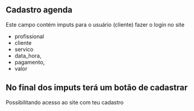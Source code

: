 ## Cadastro agenda 
Este campo contém imputs para o usuário (cliente) fazer o login no site 

- profissional
- cliente
- servico
- data_hora,
- pagamento,
- valor
## No final dos imputs terá um botão de cadastrar 
 Possibilitando acesso ao site com teu cadastro 